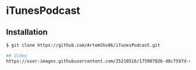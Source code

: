 # iTunesPodcast


## Installation
```bash
$ git clone https://github.com/ArtemShv86/iTunesPodcast.git

## Video
https://user-images.githubusercontent.com/25210516/175907026-d8c7597d-4d0d-407f-9184-a6dc27ef78fa.gif
